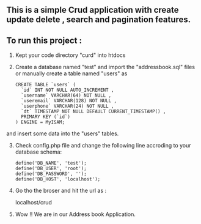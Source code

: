 ## This is a simple Crud application with create update delete , search and pagination features.


## To run this project :

1. Kept your code directory "curd" into htdocs

2. Create a database named "test" and import the "addressbook.sql" files  or manually create a table named "users" as

	``` 
	CREATE TABLE `users` (
 	  `id` INT NOT NULL AUTO_INCREMENT ,
 	  `username` VARCHAR(64) NOT NULL ,
 	  `useremail` VARCHAR(128) NOT NULL ,
 	  `userphone` VARCHAR(24) NOT NULL ,
 	  `dt` TIMESTAMP NOT NULL DEFAULT CURRENT_TIMESTAMP() ,
 	  PRIMARY KEY (`id`)
	) ENGINE = MyISAM;
	
	```

and insert some data into the "users" tables.


3. Check config.php file and change the following line accroding to your database schema:

	``` 
	define('DB_NAME', 'test');
	define('DB_USER', 'root');
	define('DB_PASSWORD', '');
	define('DB_HOST', 'localhost');
	```

4. Go tho the broser and hit the url as :

	localhost/crud

5. Wow !! We are in our Address book Application.
